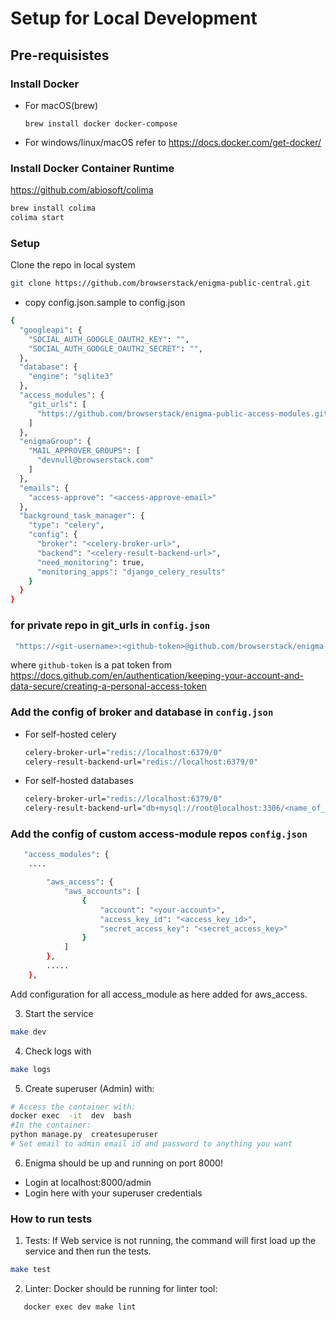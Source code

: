 # Setup for Local Development

## Pre-requisistes

### Install Docker

- For macOS(brew)
    ```
    brew install docker docker-compose
    ```
-  For windows/linux/macOS refer to
  https://docs.docker.com/get-docker/

### Install Docker Container Runtime
https://github.com/abiosoft/colima
```bash
brew install colima
colima start
```

### Setup
Clone the repo in local system
```bash
git clone https://github.com/browserstack/enigma-public-central.git
```
- copy config.json.sample to config.json
```bash
{
  "googleapi": {
    "SOCIAL_AUTH_GOOGLE_OAUTH2_KEY": "",
    "SOCIAL_AUTH_GOOGLE_OAUTH2_SECRET": "",
  },
  "database": {
    "engine": "sqlite3"
  },
  "access_modules": {
    "git_urls": [
      "https://github.com/browserstack/enigma-public-access-modules.git"
    ]
  },
  "enigmaGroup": {
    "MAIL_APPROVER_GROUPS": [
      "devnull@browserstack.com"
    ]
  },
  "emails": {
    "access-approve": "<access-approve-email>"
  },
  "background_task_manager": {
    "type": "celery",
    "config": {
      "broker": "<celery-broker-url>",
      "backend": "<celery-result-backend-url>",
      "need_monitoring": true,
      "monitoring_apps": "django_celery_results"
    }
  }
}
```
### for private repo in git_urls in `config.json`
```bash
 "https://<git-username>:<github-token>@github.com/browserstack/enigma-public-access-modules.git"
```
where `github-token` is a pat token from https://docs.github.com/en/authentication/keeping-your-account-and-data-secure/creating-a-personal-access-token


### Add the config of broker and database in `config.json`
-  For self-hosted celery
    ```bash
    celery-broker-url="redis://localhost:6379/0"
    celery-result-backend-url="redis://localhost:6379/0"
    ```
-  For self-hosted databases
      ```bash
    celery-broker-url="redis://localhost:6379/0"
    celery-result-backend-url="db+mysql://root@localhost:3306/<name_of_db>"
      ```
### Add the config of custom access-module repos `config.json`

```bash
   "access_modules": {
    ....

        "aws_access": {
            "aws_accounts": [
                {
                    "account": "<your-account>",
                    "access_key_id": "<access_key_id>",
                    "secret_access_key": "<secret_access_key>"
                }
            ]
        },
        .....
    },
```
Add configuration for all access_module as here added for aws_access.

3. Start the service
```bash
make dev
```
4. Check logs with
```bash
make logs
```
5. Create superuser (Admin) with:
```bash
# Access the container with:
docker exec  -it  dev  bash
#In the container:
python manage.py  createsuperuser
# Set email to admin email id and password to anything you want
```
6. Enigma should be up and running on port 8000!
- Login at localhost:8000/admin
- Login here with your superuser credentials

### How to run tests

1. Tests:
If Web service is not running, the command will first load up the service and then run the tests.
```bash
make test
```

2. Linter:
Docker should be running for linter tool:
```bash
   docker exec dev make lint
```

